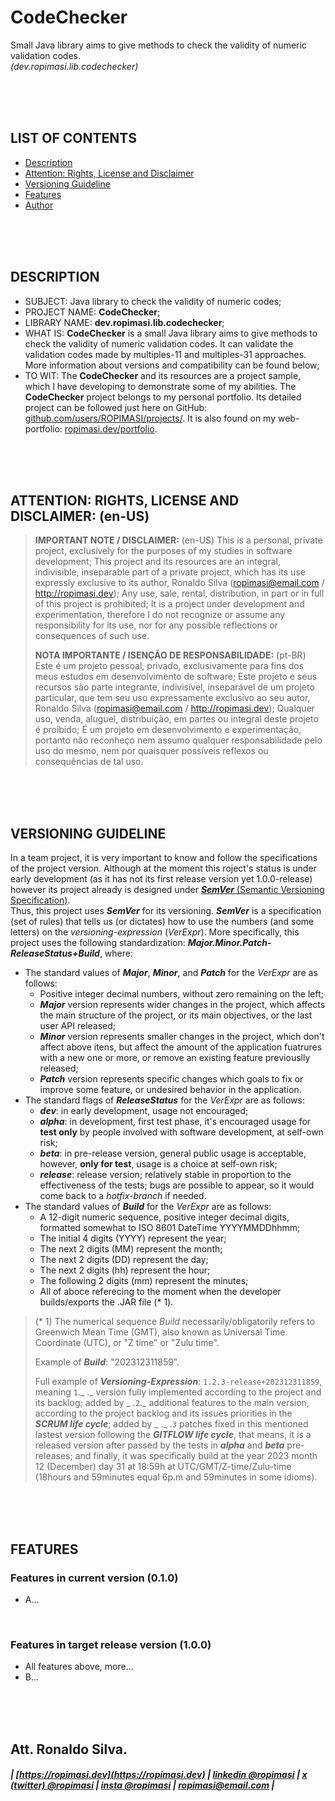 # CodeChecker
Small Java library aims to give methods to check the validity of numeric validation codes.  
_(dev.ropimasi.lib.codechecker)_  

&nbsp;  
&nbsp;  
&nbsp;  

## LIST OF CONTENTS
* [Description](#description)
* [Attention: Rights, License and Disclaimer](#attention-rights)
* [Versioning Guideline](#versioning)
* [Features](#features)
* [Author](#author)  

&nbsp;  
&nbsp;  
&nbsp;  

<a name="description"></a>
## DESCRIPTION
* SUBJECT: Java library to check the validity of numeric codes;
* PROJECT NAME: **CodeChecker**;
* LIBRARY NAME: **dev.ropimasi.lib.codechecker**;
* WHAT IS: **CodeChecker** is a small Java library aims to give methods to check the validity of numeric validation codes. It can validate the validation codes made by multiples-11 and multiples-31 approaches. More information about versions and compatibility can be found below;
* TO WIT: The **CodeChecker** and its resources are a project sample, which I have developing to demonstrate some of my abilities. The **CodeChecker** project belongs to my personal portfolio. Its detailed project can be followed just here on GitHub: [github.com/users/ROPIMASI/projects/](https://github.com/users/ROPIMASI/projects/). It is also found on my web-portfolio: [ropimasi.dev/portfolio](https://ropimasi.dev/portfolio).  

&nbsp;  
&nbsp;  
&nbsp;  

<a name="attention-rights"></a>
## ATTENTION: RIGHTS, LICENSE AND DISCLAIMER: (en-US)
>**IMPORTANT NOTE / DISCLAIMER:** (en-US)
>This is a personal, private project, exclusively for the purposes of my studies in software development; This project and its resources are an integral, indivisible, inseparable part of a private project, which has its use expressly exclusive to its author, Ronaldo Silva (ropimasi@email.com / http://ropimasi.dev); Any use, sale, rental, distribution, in part or in full of this project is prohibited; It is a project under development and experimentation, therefore I do not recognize or assume any responsibility for its use, nor for any possible reflections or consequences of such use.
>   
>**NOTA IMPORTANTE / ISENÇÃO DE RESPONSABILIDADE:** (pt-BR)
>Este é um projeto pessoal, privado, exclusivamente para fins dos meus estudos em desenvolvimento de software; Este projeto e seus recursos são parte integrante, indivisível, inseparável de um projeto particular, que tem seu uso expressamente exclusivo ao seu autor, Ronaldo Silva (ropimasi@email.com / http://ropimasi.dev); Qualquer uso, venda, aluguel, distribuição, em partes ou integral deste projeto é proibido; É um projeto em desenvolvimento e experimentação, portanto não reconheço nem assumo qualquer responsabilidade pelo uso do mesmo, nem por quaisquer possíveis reflexos ou consequências de tal uso.  

&nbsp;  
&nbsp;  
&nbsp;  

<a name="versioning"></a>
## VERSIONING GUIDELINE
In a team project, it is very important to know and follow the specifications of the project version. Although at the moment this roject's status is under early development (as it has not its first release version yet 1.0.0-release) however its project already is designed under [**_SemVer_** (Semantic Versioning Specification)](http://semver.org/).  
Thus, this project uses **_SemVer_** for its versioning. **_SemVer_** is a specification (set of rules) that tells us (or dictates) how to use the numbers (and some letters) on the _versioning-expression_ (_VerExpr_). More specifically, this project uses the following standardization: **_Major.Minor.Patch-ReleaseStatus+Build_**, where:
* The standard values of **_Major_**, **_Minor_**, and **_Patch_** for the _VerExpr_ are as follows:
  + Positive integer decimal numbers, without zero remaining on the left;
  + **_Major_** version represents wider changes in the project, which affects the main structure of the project, or its main objectives, or the last user API released;
  + **_Minor_** version represents smaller changes in the project, which don't affect above itens, but affect the amount of the application fuatrures with a new one or more, or remove an existing feature previouslly released;
  + **_Patch_** version represents specific changes which goals to fix or improve some feature, or undesired behavior in the application.  
* The standard flags of **_ReleaseStatus_** for the _VerExpr_ are as follows:
  + **_dev_**: in early development, usage not encouraged;
  + **_alpha_**: in development, first test phase, it's encouraged usage for **test only** by people involved with software development, at self-own risk;
  + **_beta_**: in pre-release version, general public usage is acceptable, however, **only for test**, usage is a choice at self-own risk;
  + **_release_**: release version; relatively stable in proportion to the effectiveness of the tests; bugs are possible to appear, so it would come back to a _hotfix-branch_ if needed.
* The standard values of **_Build_** for the _VerExpr_ are as follows:
  + A 12-digit numeric sequence, positive integer decimal digits, formatted somewhat to ISO 8601 DateTime YYYYMMDDhhmm;
  + The initial 4 digits (YYYY) represent the year;
  + The next 2 digits (MM) represent the month;
  + The next 2 digits (DD) represent the day;
  + The next 2 digits (hh) represent the hour;
  + The following 2 digits (mm) represent the minutes;
  + All of aboce referecing to the moment when the developer builds/exports the .JAR file (* 1).  
>  
> (* 1) The numerical sequence _Build_ necessarily/obligatorily refers to Greenwich Mean Time (GMT), also known as  Universal Time Coordinate (UTC), or "Z time" or "Zulu time".  
>  
> Example of **_Build_**: "202312311859".
>  
> Full example of **_Versioning-Expression_**: `1.2.3-release+202312311859`, meaning `1`._ ._ version fully implemented according to the project and its backlog; added by _ .`2`._ additional features to the main version, according to the project backlog and its issues priorities in the **_SCRUM life cycle_**; added by _ ._ .`3` patches fixed in this mentioned lastest version following the **_GITFLOW life cycle_**, that means, it is a released version after passed by the tests in **_alpha_** and **_beta_** pre-releases; and finally, it was specifically build at the year 2023 month 12 (December) day 31 at 18:59h at UTC/GMT/Z-time/Zulu-time (18hours and 59minutes equal 6p.m and 59minutes in some idioms).  

&nbsp;  
&nbsp;  
&nbsp;  

<a name="features"></a>
## FEATURES
### Features in current version (0.1.0)
  + A...

&nbsp;  

### Features in target release version (1.0.0)
  + All features above, more...
  + B...

&nbsp;  
&nbsp;  
&nbsp;  

<a name="author"></a>
## Att. Ronaldo Silva.
##### | [https://ropimasi.dev](https://ropimasi.dev) | [linkedin @ropimasi](https://linkedin.com/in/ropimasi/) | [x (twitter) @ropimasi](https://x.com/ropimasi/) | [insta @ropimasi](https://instagram.com/ropimasi/) | [ropimasi@email.com](mailto://ropimasi@email.com) |  

&nbsp;  
&nbsp;  
&nbsp;  


